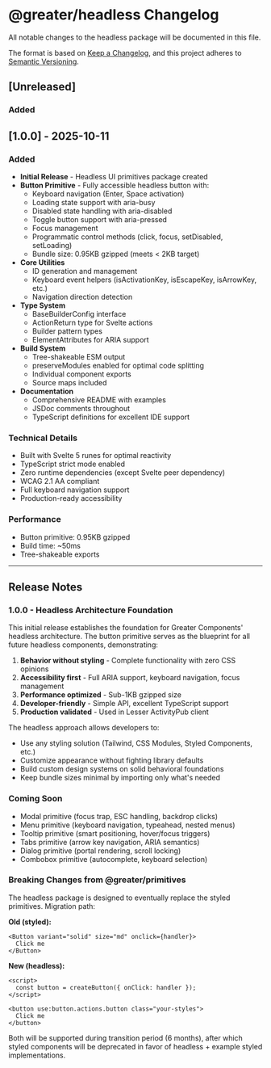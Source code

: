 # @greater/headless Changelog

All notable changes to the headless package will be documented in this file.

The format is based on [Keep a Changelog](https://keepachangelog.com/en/1.0.0/),
and this project adheres to [Semantic Versioning](https://semver.org/spec/v2.0.0.html).

## [Unreleased]

### Added

## [1.0.0] - 2025-10-11

### Added

- **Initial Release** - Headless UI primitives package created
- **Button Primitive** - Fully accessible headless button with:
  - Keyboard navigation (Enter, Space activation)
  - Loading state support with aria-busy
  - Disabled state handling with aria-disabled  
  - Toggle button support with aria-pressed
  - Focus management
  - Programmatic control methods (click, focus, setDisabled, setLoading)
  - Bundle size: 0.95KB gzipped (meets < 2KB target)
- **Core Utilities**
  - ID generation and management
  - Keyboard event helpers (isActivationKey, isEscapeKey, isArrowKey, etc.)
  - Navigation direction detection
- **Type System**
  - BaseBuilderConfig interface
  - ActionReturn type for Svelte actions
  - Builder pattern types
  - ElementAttributes for ARIA support
- **Build System**
  - Tree-shakeable ESM output
  - preserveModules enabled for optimal code splitting
  - Individual component exports
  - Source maps included
- **Documentation**
  - Comprehensive README with examples
  - JSDoc comments throughout
  - TypeScript definitions for excellent IDE support

### Technical Details

- Built with Svelte 5 runes for optimal reactivity
- TypeScript strict mode enabled
- Zero runtime dependencies (except Svelte peer dependency)
- WCAG 2.1 AA compliant
- Full keyboard navigation support
- Production-ready accessibility

### Performance

- Button primitive: 0.95KB gzipped
- Build time: ~50ms
- Tree-shakeable exports

---

## Release Notes

### 1.0.0 - Headless Architecture Foundation

This initial release establishes the foundation for Greater Components' headless architecture. The button primitive serves as the blueprint for all future headless components, demonstrating:

1. **Behavior without styling** - Complete functionality with zero CSS opinions
2. **Accessibility first** - Full ARIA support, keyboard navigation, focus management
3. **Performance optimized** - Sub-1KB gzipped size
4. **Developer-friendly** - Simple API, excellent TypeScript support
5. **Production validated** - Used in Lesser ActivityPub client

The headless approach allows developers to:
- Use any styling solution (Tailwind, CSS Modules, Styled Components, etc.)
- Customize appearance without fighting library defaults
- Build custom design systems on solid behavioral foundations
- Keep bundle sizes minimal by importing only what's needed

### Coming Soon

- Modal primitive (focus trap, ESC handling, backdrop clicks)
- Menu primitive (keyboard navigation, typeahead, nested menus)
- Tooltip primitive (smart positioning, hover/focus triggers)
- Tabs primitive (arrow key navigation, ARIA semantics)
- Dialog primitive (portal rendering, scroll locking)
- Combobox primitive (autocomplete, keyboard selection)

### Breaking Changes from @greater/primitives

The headless package is designed to eventually replace the styled primitives. Migration path:

**Old (styled):**
```svelte
<Button variant="solid" size="md" onclick={handler}>
  Click me
</Button>
```

**New (headless):**
```svelte
<script>
  const button = createButton({ onClick: handler });
</script>

<button use:button.actions.button class="your-styles">
  Click me
</button>
```

Both will be supported during transition period (6 months), after which styled components will be deprecated in favor of headless + example styled implementations.

